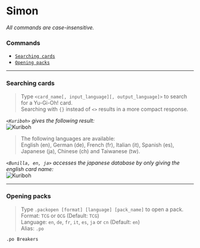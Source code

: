 # **Simon**
*All commands are case-insensitive.*

### Commands
* [```Searching cards```](#searching-cards)
* [```Opening packs```](#opening-packs)

---

### **Searching cards**

>Type `<card_name[, input_language][, output_language]>` to search for a Yu-Gi-Oh! card.  
Searching with `{}` instead of `<>` results in a more compact response.

*`<Kuriboh>` gives the following result:*  
![Kuriboh](http://image.prntscr.com/image/72822c5ccc7c452e939ca83d5627f431.png)

>The following languages are available:  
English (en), German (de), French (fr), Italian (it), Spanish (es), Japanese (ja), Chinese (ch) and Taiwanese (tw).  

*`<Bunilla, en, ja>` accesses the japanese database by only giving the english card name:*  
![Kuriboh](http://image.prntscr.com/image/43b3519b8db24684a14c25092d74bf4d.png)

---

### **Opening packs**

>Type `.packopen [format] [language] [pack_name]` to open a pack.  
Format: `TCG` or `OCG` (Default: `TCG`)  
Language: `en`, `de`, `fr`, `it`, `es`, `ja` or `cn` (Default: `en`)  
Alias: `.po`  

`.po Breakers`
